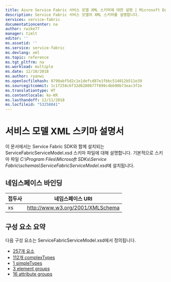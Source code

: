 ```yaml
---
title: Azure Service Fabric 서비스 모델 XML 스키마에 대한 설명 | Microsoft Docs
description: Service Fabric 서비스 모델의 XML 스키마를 설명합니다.
services: service-fabric
documentationcenter: na
author: rwike77
manager: timlt
editor: ''
ms.assetid: ''
ms.service: service-fabric
ms.devlang: xml
ms.topic: reference
ms.tgt_pltfrm: na
ms.workload: multiple
ms.date: 12/10/2018
ms.author: ryanwi
ms.openlocfilehash: 8790abf5d2c1e1defcd87e1fbbc514012b511e39
ms.sourcegitcommit: 1c1f258c6f32d6280677f899c4bb90b73eac3f2e
ms.translationtype: HT
ms.contentlocale: ko-KR
ms.lasthandoff: 12/11/2018
ms.locfileid: "53258041"
---
```

<!-- The schema reference articles were generated by the Python script found in the end of this file -->

# <a name="service-model-xml-schema-documentation"></a>서비스 모델 XML 스키마 설명서
이 문서에서는 Service Fabric SDK와 함께 설치되는 ServiceFabricServiceModel.xsd 스키마 파일에 대해 설명합니다.  기본적으로 스키마 파일 *C:\Program Files\Microsoft SDKs\Service Fabric\schemas\ServiceFabricServiceModel.xsd*에 설치됩니다.

## <a name="namespace-bindings"></a>네임스페이스 바인딩
|접두사|네임스페이스 URI|
|---|---|
|xs|http://www.w3.org/2001/XMLSchema|

## <a name="component-summary"></a>구성 요소 요약 
다음 구성 요소는 ServiceFabricServiceModel.xsd에서 정의됩니다.
- [257개 요소](service-fabric-service-model-schema-elements.md)
- [112개 complexTypes](service-fabric-service-model-schema-complex-types.md)
- [1 simpleTypes](service-fabric-service-model-schema-simple-types.md)
- [3 element groups](service-fabric-service-model-schema-element-groups.md)
- [16 attribute groups](service-fabric-service-model-schema-attribute-groups.md)



<!--  Python script BuildServiceModelSchemaArticle.py used to generate this article:

try:
    from lxml import etree
    from lxml import objectify
except ImportError:
    import xml.etree.ElementTree as etree

import datetime
from itertools import groupby
import operator

import sfschemapy

def writeOverviewFile(filename, namedElements, namedComplexTypes, namedElementGroups, namedAttributeGroups, namedSimpleTypes , NSMAP):
    # 
    # Open overview output file
    with open(filename,'w') as file: 

        # Write header info
        file.write('---\n')
        file.write('title: Azure Service Fabric service model XML schema descriptions | Microsoft Docs\n')
        file.write('description: Describes the XML schema of the Service Fabric service model.\n')
        file.write('services: service-fabric\n')
        file.write('documentationcenter: na\n')
        file.write('author: rwike77\n')
        file.write('manager: timlt\n')
        file.write('editor: ''\n')

        file.write('ms.assetid: \n')
        file.write('ms.service: service-fabric\n')
        file.write('ms.devlang: xml\n')
        file.write('ms.topic: reference\n')
        file.write('ms.tgt_pltfrm: na\n')
        file.write('ms.workload: multiple\n')
        file.write('ms.date: %s\n' % datetime.datetime.today().strftime('%m/%d/%Y'))
        file.write('ms.author: ryanwi\n')

        file.write('---\n\n')
        file.write('<!-- The schema reference articles were generated by the Python script found in the end of this file - ->\n\n')
        file.write('# Service model XML schema documentation\n')
        file.write('This article documents the ServiceFabricServiceModel.xsd schema file installed with the Service Fabric SDK.  By default, the schema file is ')
        file.write('installed to *C:\Program Files\Microsoft SDKs\Service Fabric\schemas\ServiceFabricServiceModel.xsd*.\n\n')

        file.write('## Namespace bindings\n')
        file.write('|Prefix|Namespace URI|\n')
        file.write('|---|---|\n')

        for ns in NSMAP.items():
            file.write( '|%s|%s|\n' % (ns[0], ns[1]) )

        file.write('\n')

        file.write('## Component summary \n')
        file.write('The following components are defined in the http://schemas.microsoft.com/2011/01/fabric namespace in ServiceFabricServiceModel.xsd:\n')
        file.write('- [%i elements](service-fabric-service-model-schema-elements.md)\n' % len(namedElements))
        file.write('- [%i complexTypes](service-fabric-service-model-schema-complex-types.md)\n' % len(namedComplexTypes))
        file.write('- [%i simpleTypes](service-fabric-service-model-schema-simple-types.md)\n' % len(namedSimpleTypes))
        file.write('- [%i element groups](service-fabric-service-model-schema-element-groups.md)\n' % len(namedElementGroups))
        file.write('- [%i attribute groups](service-fabric-service-model-schema-attribute-groups.md)\n' % len(namedAttributeGroups))
        file.write('\n')

        #
        # Add this script to the article.
        file.write('\n\n<!--  Python script BuildServiceModelSchemaArticle.py used to generate this article:\n\n')
        with open('BuildServiceModelSchemaArticle.py','r') as file2:

            lines = file2.readlines()
            for line in lines:
                file.write(line)
            file.write('\n\n- ->')        

        file.write('\n')
        file.write('\n')
        file.write('\n\n<!--  Python module sfschemapy.py used to generate this article:\n\n')
        with open('sfschemapy.py','r') as file3:

            lines = file3.readlines()
            for line in lines:
                file.write(line)
            file.write('\n\n- ->')

          

def writeElementGroupsFile(filename, namedElementGroups):
    # 
    # Open element groups output file
    with open(filename,'w') as file:

        # Write header info
        file.write('---\n')
        file.write('title: Azure Service Fabric service model XML schema element groups | Microsoft Docs\n')
        file.write('description: Describes the element groups in the XML schema of the Service Fabric service model.\n')
        file.write('services: service-fabric\n')
        file.write('documentationcenter: na\n')
        file.write('author: rwike77\n')
        file.write('manager: timlt\n')
        file.write('editor: ''\n')

        file.write('ms.assetid: \n')
        file.write('ms.service: service-fabric\n')
        file.write('ms.devlang: xml\n')
        file.write('ms.topic: reference\n')
        file.write('ms.tgt_pltfrm: na\n')
        file.write('ms.workload: multiple\n')
        file.write('ms.date: %s\n' % datetime.datetime.today().strftime('%m/%d/%Y'))
        file.write('ms.author: ryanwi\n')

        file.write('---\n\n')
        file.write('<!-- This article was generated by the Python script found in the service-fabric-service-model-schema.md file -- >\n\n')
        file.write('# Service model XML schema elements\n')
        file.write('\n')
        # 
        # Write Element groups
        print('Writing elements groups...')
        orderedElementGroups = sorted(namedElementGroups,key=lambda x: x.Name)
        for e in orderedElementGroups:    
     
            file.write('## %s group\n' % e.Name)
            if e.Documentation:
                file.write('%s\n\n' % e.Documentation) 
    
            file.write('|Attribute|Value|\n')
            file.write('|---|---|\n')
            file.write('|content|%d element(s)|\n' % len(e.ContentElements) )

            file.write('\n')         
            file.write('### XML source\n')
            file.write('```xml\n')
            file.write('%s\n' % e.XmlSource)
            file.write('```\n')

            if(e.ContentElements):
                file.write('### Content element details\n')
                for c in e.ContentElements:
                    file.write('\n#### %s\n' % c.Name)

                    if(c.Documentation):
                        file.write('%s\n' % c.Documentation)

                    file.write('|Attribute|Value|\n')
                    file.write('|---|---|\n')
                    for key,value in c.TagAttributes.items():                
                        file.write('|%s|%s|\n' % (key,value))                
            
                    file.write('\n##### XML source\n')
                    file.write('```xml\n')
                    file.write('%s\n' % c.XmlSource)
                    file.write('```\n')
            
        
            file.write('\n')

def writeElementsFile(filename, namedElements):
    # 
    # Open elements output file
    with open(filename,'w') as file:

        # Write header info
        file.write('---\n')
        file.write('title: Azure Service Fabric service model XML schema elements | Microsoft Docs\n')
        file.write('description: Describes the elements in the XML schema of the Service Fabric service model.\n')
        file.write('services: service-fabric\n')
        file.write('documentationcenter: na\n')
        file.write('author: rwike77\n')
        file.write('manager: timlt\n')
        file.write('editor: ''\n')

        file.write('ms.assetid: \n')
        file.write('ms.service: service-fabric\n')
        file.write('ms.devlang: xml\n')
        file.write('ms.topic: reference\n')
        file.write('ms.tgt_pltfrm: na\n')
        file.write('ms.workload: multiple\n')
        file.write('ms.date: %s\n' % datetime.datetime.today().strftime('%m/%d/%Y'))
        file.write('ms.author: ryanwi\n')

        file.write('---\n\n')
        file.write('<!-- This article was generated by the Python script found in the service-fabric-service-model-schema.md file -- >\n\n')
        file.write('# Service model XML schema elements\n')
        file.write('\n')
        # 
        # Write Elements
        print('Writing elements...')

        # group by element name
        orderedElements = sorted(namedElements,key=lambda x: (x.Name, x.Id))        
        for key, group in groupby(orderedElements, lambda x: x.Name):
            elements = list(group)
            #print(key )
            #print(len(elements))            

            for e in elements:    

                file.write('<a id="%s"></a>\n'%e.Id)
                # May be more than one element of same name
                if len(elements) > 1:                 

                    if e.Type=="anonymous complexType":
                        file.write('## %s element (defined in %s) \n' % (e.Name, e.DefinedIn[0][0]))
                    else:
                        file.write('## %s element (type %s) \n' % (e.Name,e.Type))
                else:
                    file.write('## %s element\n' % e.Name)

                if len(e.Documentation)>0:
                    file.write('%s\n\n' % e.Documentation) 
                
                file.write('|Attribute|Value|\n')
                file.write('|---|---|\n')
    
                if (e.Type=='anonymous complexType') or (e.Type=='xs:int') or (e.Type=='xs:string') or (e.Type=='xs:boolean') or (e.Type=='xs:long'):
                    file.write('|type|%s|\n' % e.Type)
                else:
                    file.write('|type|[%s](service-fabric-service-model-schema-complex-types.md#%s-complextype)|\n' % (e.Type, e.Type.lower()))
    
                file.write('|content|%d element(s), %d attribute(s)|\n' % ( len(e.ContentElements), len(e.Attributes) ) )
                
                if(e.IsGlobal):
                    file.write('|defined|globally|\n')
                else:
                    # list where the element is defined
                    definlist=[]
                    for defin in e.DefinedIn:
                        
                        if (defin[1] == 'element'):
                            # To do- better element linking
                            #definlist.append("[%s element](service-fabric-service-model-schema-elements.md#%s-element)"%(defin[0], defin[0].lower()))
                            definlist.append("%s element"%(defin[0]))
                        elif(defin[1] == 'group'):
                            definlist.append("[%s group](service-fabric-service-model-schema-element-groups.md#%s-group)"%(defin[0], defin[0].lower()))
                        else:
                            definlist.append("[%s complexType](service-fabric-service-model-schema-complex-types.md#%s-complextype)"%(defin[0], defin[0].lower()))

                    file.write('|defined|locally in %s|\n' % ", ".join(definlist))

                for key,value in e.TagAttributes.items():    
                    if key != 'type':    
                        file.write('|%s|%s|\n' % (key,value))
                file.write('\n')         
                file.write('### XML source\n')
                file.write('```xml\n')
                file.write('%s\n' % e.XmlSource)
                file.write('```\n')
                if(e.Attributes):
                    file.write('### Attribute details\n')        
                    for attr in e.Attributes:
                        file.write('\n#### %s\n' % attr.Name)
                        if(attr.Documentation):
                            file.write('%s\n' % attr.Documentation)
 
                        file.write('|Attribute|Value|\n')
                        file.write('|---|---|\n')
                        for key,value in attr.Attributes.items():                
                            file.write('|%s|%s|\n' % (key,value))
                        """
                        file.write('##### XML source\n')
                        file.write('```xml\n')
                        file.write('%s\n' %attr.XmlSource)
                        file.write('```\n')
                        """
                    file.write('\n')

                if(e.ContentElements):
                    file.write('### Content element details\n')
                    for c in e.ContentElements:
                        file.write('\n#### %s\n' % c.Name)

                        if(c.Documentation):
                            file.write('%s\n' % c.Documentation)

                        file.write('|Attribute|Value|\n')
                        file.write('|---|---|\n')
                        for key,value in c.TagAttributes.items():   
                            if(key=='type'):
                                if(value=='xs:int') or (value=='xs:string') or (value=='xs:boolean') or (value=='xs:long'):
                                    file.write('|%s|%s|\n' % (key,value))        
                                else:
                                     file.write('|%s|[%s](service-fabric-service-model-schema-complex-types.md#%s-complextype)|\n' % (key,value,value.lower()))         
                            else:             
                                file.write('|%s|%s|\n' % (key,value))           
            
                        """
                        file.write('\n##### XML source\n')
                        file.write('```xml\n')
                        file.write('%s\n' % c.XmlSource)
                        file.write('```\n')
                        """
        
                file.write('\n')
 

def writeComplexTypesFile(filename, namedComplexTypes):
    # 
    # Open complex types output file
    with open(filename,'w') as file:  

        # Write header info
        file.write('---\n')
        file.write('title: Azure Service Fabric service model XML schema complex types | Microsoft Docs\n')
        file.write('description: Describes the complex types in the XML schema of the Service Fabric service model.\n')
        file.write('services: service-fabric\n')
        file.write('documentationcenter: na\n')
        file.write('author: rwike77\n')
        file.write('manager: timlt\n')
        file.write('editor: ''\n')

        file.write('ms.assetid: \n')
        file.write('ms.service: service-fabric\n')
        file.write('ms.devlang: xml\n')
        file.write('ms.topic: reference\n')
        file.write('ms.tgt_pltfrm: na\n')
        file.write('ms.workload: multiple\n')
        file.write('ms.date: %s\n' % datetime.datetime.today().strftime('%m/%d/%Y'))
        file.write('ms.author: ryanwi\n')

        file.write('---\n\n')
        file.write('<!-- This article was generated by the Python script found in the service-fabric-service-model-schema.md file -- >\n\n')
        file.write('# Service model XML schema complex types \n')
        file.write('\n')
        # 
        # Write complexTypes
        print('Writing complexTypes...')
        orderedComplexTypes = sorted(namedComplexTypes,key=lambda x: x.Name)
        for t in orderedComplexTypes:    
     
            file.write('## %s complexType\n' % t.Name)
            if t.Documentation:
                file.write('%s\n\n' % t.Documentation) 
            file.write('|Attribute|Value|\n')
            file.write('|---|---|\n')    
    
            #else:
            #    file.write('|type|complexType|\n')    
    
            file.write('|content|%d element(s), %d attribute(s)|\n' % ( len(t.ContentElements), len(t.Attributes) ) )

            if(t.IsGlobal):
                file.write('|defined|globally|\n')
            else:
                file.write('|defined|locally|\n')

            for key,value in t.TagAttributes.items():    
                file.write('|%s|%s|\n' % (key,value))
        
            file.write('\n')         
            file.write('### XML source\n')
            file.write('```xml\n')
            file.write('%s\n' % t.XmlSource)
            file.write('```\n')

            if(t.Attributes):
                file.write('### Attribute details\n')        
                for attr in t.Attributes:
                    file.write('\n#### %s\n' % attr.Name)
                    if(attr.Documentation):
                        file.write('%s\n' % attr.Documentation)
 
                    file.write('|Attribute|Value|\n')
                    file.write('|---|---|\n')
                    for key,value in attr.Attributes.items():                
                        file.write('|%s|%s|\n' % (key,value))
                    """
                    file.write('##### XML source\n')
                    file.write('```xml\n')
                    file.write('%s\n' %attr.XmlSource)
                    file.write('```\n')  
                    """  
                file.write('\n')

            if(t.ContentElements):
                file.write('### Content element details\n')
                for c in t.ContentElements:
                    file.write('\n#### %s\n' % c.Name)

                    if(c.Documentation):
                        file.write('%s\n' % c.Documentation)

                    file.write('|Attribute|Value|\n')
                    file.write('|---|---|\n')
                    for key,value in c.TagAttributes.items(): 
                        if(key=='type'):
                            if(value=='xs:int') or (value=='xs:string') or (value=='xs:boolean') or (value=='xs:long'):
                                file.write('|%s|%s|\n' % (key,value))        
                            else:
                                file.write('|%s|[%s](#%s-complextype)|\n' % (key,value,value.lower()))         
                        else:             
                            file.write('|%s|%s|\n' % (key,value))               
                          
            
                    """
                    file.write('\n##### XML source\n')
                    file.write('```xml\n')
                    file.write('%s\n' % c.XmlSource)
                    file.write('```\n')
                    """

def writeAttributesFile(filename, namedAttributeGroups):
    # 
    # Open attribute groups output file
    with open(filename,'w') as file:

        # Write header info
        file.write('---\n')
        file.write('title: Azure Service Fabric service model XML schema attribute groups | Microsoft Docs\n')
        file.write('description: Describes the attribute groups in the XML schema of the Service Fabric service model.\n')
        file.write('services: service-fabric\n')
        file.write('documentationcenter: na\n')
        file.write('author: rwike77\n')
        file.write('manager: timlt\n')
        file.write('editor: ''\n')

        file.write('ms.assetid: \n')
        file.write('ms.service: service-fabric\n')
        file.write('ms.devlang: xml\n')
        file.write('ms.topic: reference\n')
        file.write('ms.tgt_pltfrm: na\n')
        file.write('ms.workload: multiple\n')
        file.write('ms.date: %s\n' % datetime.datetime.today().strftime('%m/%d/%Y'))
        file.write('ms.author: ryanwi\n')

        file.write('---\n\n')
        file.write('<!-- This article was generated by the Python script found in the service-fabric-service-model-schema.md file -- >\n\n')
        file.write('# Service model XML schema attribute groups\n')
        file.write('\n')
        # 
        # Write attributeGroups
        print('Writing attributeGroups...')
        orderedAttributeGroups = sorted(namedAttributeGroups,key=lambda x: x.Name)
        for ag in orderedAttributeGroups:    
     
            file.write('## %s attributeGroup\n' % ag.Name)
            if ag.Documentation:
                file.write('%s\n\n' % ag.Documentation) 
            file.write('|Attribute|Value|\n')
            file.write('|---|---|\n')
        
            file.write('|content|%d attribute(s)|\n' % ( len(ag.GroupAttributes) ) )
            for key,value in ag.TagAttributes.items():    
                    if key != 'type':    
                        file.write('|%s|%s|\n' % (key,value))
            file.write('\n')         
            file.write('### XML source\n')
            file.write('```xml\n')
            file.write('%s\n' % ag.XmlSource)
            file.write('```\n')

            if(ag.GroupAttributes):
                file.write('### Attribute details\n')        
                for attr in ag.GroupAttributes:
                    file.write('\n#### %s\n' % attr.Name)
                    if(attr.Documentation):
                        file.write('%s\n' % attr.Documentation)
 
                    file.write('|Attribute|Value|\n')
                    file.write('|---|---|\n')
                    for key,value in attr.Attributes.items():                
                        file.write('|%s|%s|\n' % (key,value))
                    file.write('##### XML source\n')
                    file.write('```xml\n')
                    file.write('%s\n' %attr.XmlSource)
                    file.write('```\n')    
                file.write('\n')
  
def writeSimpleTypesFile(filename, namedSimpleTypes):

    # 
    # Open simple types output file
    with open(filename,'w') as file:

        # Write header info
        file.write('---\n')
        file.write('title: Azure Service Fabric service model XML schema simple types | Microsoft Docs\n')
        file.write('description: Describes the simple types in the XML schema of the Service Fabric service model.\n')
        file.write('services: service-fabric\n')
        file.write('documentationcenter: na\n')
        file.write('author: rwike77\n')
        file.write('manager: timlt\n')
        file.write('editor: ''\n')

        file.write('ms.assetid: \n')
        file.write('ms.service: service-fabric\n')
        file.write('ms.devlang: xml\n')
        file.write('ms.topic: reference\n')
        file.write('ms.tgt_pltfrm: na\n')
        file.write('ms.workload: multiple\n')
        file.write('ms.date: %s\n' % datetime.datetime.today().strftime('%m/%d/%Y'))
        file.write('ms.author: ryanwi\n')

        file.write('---\n\n')
        file.write('<!-- This article was generated by the Python script found in the service-fabric-service-model-schema.md file -- >\n\n')
        file.write('# Service model XML schema simple types\n')
        file.write('\n')

        # 
        # Write simpleTypes
        print('Writing simpleTypes...')
        orderedSimpleTypes = sorted(namedSimpleTypes,key=lambda x: x.Name)
        for t in orderedSimpleTypes:    
     
            file.write('## %s simpleType\n' % t.Name)
            if (t.Documentation):
                file.write('%s\n\n' % t.Documentation)

            file.write('### XML source\n')
            file.write('```xml\n')
            file.write('%s\n' % t.XmlSource)
            file.write('```\n')

def main():

    #tree = etree.parse('C:\\Program Files\\Microsoft SDKs\\Service Fabric\\schemas\\ServiceFabricServiceModel.xsd')
    tree = etree.parse('ServiceFabricServiceModel.xsd')
    
    NSMAP = {'xs': 'http://www.w3.org/2001/XMLSchema'}

    namedElements = sfschemapy.getElements(tree, NSMAP)
    namedComplexTypes = sfschemapy.getComplexTypes(tree, NSMAP)
    namedElementGroups  = sfschemapy.getElementGroups(tree, NSMAP)
    namedAttributeGroups = sfschemapy.getAttributeGroups(tree, NSMAP)
    namedSimpleTypes = sfschemapy.getSimpleTypes(tree, NSMAP)

    print("Number of elements: %i" % len(namedElements))
    print("Number of complexTypes: %i" % len(namedComplexTypes))

    writeOverviewFile('service-fabric-service-model-schema.md', namedElements, namedComplexTypes, namedElementGroups, namedAttributeGroups, namedSimpleTypes , NSMAP)
    writeElementGroupsFile('service-fabric-service-model-schema-element-groups.md', namedElementGroups)
    writeElementsFile('service-fabric-service-model-schema-elements.md', namedElements)
    writeComplexTypesFile('service-fabric-service-model-schema-complex-types.md', namedComplexTypes)
    writeAttributesFile('service-fabric-service-model-schema-attribute-groups.md', namedAttributeGroups)
    writeSimpleTypesFile('service-fabric-service-model-schema-simple-types.md', namedSimpleTypes)

if __name__ == "__main__": 
    main()

-->



<!--  Python module sfschemapy.py used to generate this article:


try:
    from lxml import etree
    from lxml import objectify
except ImportError:
    import xml.etree.ElementTree as etree

import datetime

class Element(object):
    def __init__(self):
        self.Name = ""
        self.Documentation=""
        self.TagAttributes={}
        self.Attributes=[]
        self.ContentElements=[]
        self.XmlSource=""      
        self.IsGlobal=False
        self.DefinedIn=[]  
        self.Type=None
        self.Id=""

class ComplexType(object):
    def __init__(self):
        self.Name=""
        self.Documentation=""
        self.TagAttributes={}
        self.Attributes=[]
        self.ContentElements=[]        
        self.IsGlobal=False

class Attribute(object):
    def __init__(self):
        self.Name=""
        self.Documentation=""
        self.TagAttributes = {}
        self.Attributes=[]
        self.XmlSource = ""

class AttributeGroup(object):
    def __init__(self):
        self.Name=""
        self.Documentation=""
        self.TagAttributes = {}
        self.GroupAttributes=[]
        self.XmlSource = ""

class ElementsGroup(object):
    def __init__(self):
        self.Name=""
        self.Documentation=""
        self.TagAttributes = {}
        self.GroupAttributes=[]
        self.XmlSource = ""
        self.ContentElements=[]

class SimpleType(object):
    def __init__(self):
        self.Name=""
        self.Documentation=""
        self.XmlSource = ""


def lookupElementId(elements, name, parentName):
    """Returns the element ID or empty string if element not found.
    """
    element = lookupElement(elements, name, parentName)     

    if(element):
        return element.Id                
    else:
        return ""

def lookupElement(elements, name, parentName):
    """Returns the element ID or empty string if element not found.
    """
    
    element=None

    # The element is global
    if parentName =="":
        for x in elements:
            if (x.Name == name and x.IsGlobal):
                element = x
                break
    else:

        for x in filter(lambda x: x.Name == name, elements):   
            # Parent is an element
            if (parentName, "element") in x.DefinedIn:
                element = x
                break

            else:
                # find type(s) of possible parent elements, match in elements DefinedIn list
                for p in filter(lambda y: y.Name == parentName, elements):
                    if (p.Type, "complexType") in x.DefinedIn or (p.Type, "group") in x.DefinedIn:
                        element = x
                        break                     
    
    return element


def getComplexTypes(tree, NSMAP):
    """ Returns a list of the complexType components in the specified tree.
    """   

    # 
    # Build list of named complexTypes 

    namedComplexTypes=[]    

    types = tree.xpath("//xs:complexType", namespaces=NSMAP)

    for type in filter(lambda x: x.attrib.get('name','') != '', types):
    
        t = ComplexType()
        t.Name = type.attrib.get('name','')    

        # Get type documentation    
        doc = type.xpath("xs:annotation/xs:documentation", namespaces=NSMAP)
        if len(doc):
            t.Documentation = doc[0].text

        # Global element or local?
        parent = type.getparent()

        if parent.tag == '{http://www.w3.org/2001/XMLSchema}schema':
            t.IsGlobal = True

        # Get type XML source
        t.XmlSource = etree.tostring(type, encoding='unicode',pretty_print=True)

        # Get tag attributes
        t.TagAttributes = dict(type.attrib)

        # get complexType attributes
        typeAttrs = type.xpath("xs:attribute", namespaces=NSMAP)
        for attr in typeAttrs:
            a = Attribute()
            a.Name = attr.attrib.get('name')
            a.Attributes = dict(attr.attrib)
            a.XmlSource = etree.tostring(attr, encoding='unicode',pretty_print=True)
        
            attrdoc = attr.xpath("xs:annotation/xs:documentation", namespaces=NSMAP)
            if len(attrdoc):
                a.Documentation = attrdoc[0].text
            t.Attributes.append(a)
        
        # Get content elements
        contentElements = type.xpath('xs:sequence/xs:element', namespaces=NSMAP)
        if len(contentElements) == 0:            
            contentElements = type.xpath('xs:all/xs:element', namespaces=NSMAP)
            if len(contentElements) == 0:
                contentElements = type.xpath('xs:choice/xs:element', namespaces=NSMAP)
                if len(contentElements) == 0:
                    contentElements = type.xpath('xs:sequence/xs:choice/xs:element', namespaces=NSMAP)

        # Process the content elements
        for contentEl in contentElements:
            c = Element()
            c.Name = contentEl.attrib.get('name')       
    
            # Get element documentation
        
            doc = contentEl.xpath("xs:annotation/xs:documentation", namespaces=NSMAP)
            if len(doc):
                c.Documentation = doc[0].text

            # Get element XML source
            c.XmlSource = etree.tostring(contentEl, encoding='unicode',pretty_print=True)

            # Get element attributes
            c.TagAttributes = dict(contentEl.attrib)
            
            # Add to list of content elements
            t.ContentElements.append(c)

        # Add to list
        namedComplexTypes.append(t)

    return namedComplexTypes

def getElements(tree, NSMAP, complexTypes=None):
    """ Gets a list of the element components in the specified tree.
    """

    if complexTypes==None:
        complexTypes = getComplexTypes(tree, NSMAP)

    namedElements = []

    #
    # Build list of named Elements
    elements = tree.xpath("//xs:element", namespaces=NSMAP)
    for elem in filter(lambda x: x.attrib.get('name','') != '', elements):              
        
        name = elem.attrib.get('name','')

        # What type is it?
        type = elem.attrib.get("type", "anonymous complexType")

        # Global element or local?
        parent = elem.getparent()        
        
        if parent.tag == '{http://www.w3.org/2001/XMLSchema}schema':
            isGlobal = True
            defin = None
        else:
            isGlobal = False
            # Find where the element is defined
            while(parent.attrib.get('name','') == ''):
                parent = parent.getparent()
            defin=((parent.attrib.get('name'), parent.tag[parent.tag.find('}')+1:] ))
        
        # Get element documentation    
        docEl = elem.xpath("xs:annotation/xs:documentation", namespaces=NSMAP)
        
        doc=""
        if(docEl):
            doc= docEl[0].text
        else:
            # If element doesn't have documentation, try to grab docs from the complexType
            if (type != "anonymous complexType"):
                complexType = next(( x for x in complexTypes if (x.Name == type)), None)
                if (complexType):
                    doc = complexType.Documentation
        
        # This element (of a type) already in the list?
        el2 =next((x for x in namedElements if (x.Type != "anonymous complexType" and x.Name == name and x.Type == type)), None)
        if el2 != None:
            el2.DefinedIn.append(defin)
            if(el2.Documentation == ""):
                el2.Documentation =doc
        else:

            el = Element()

            el.Name = name
            el.Type = type
            el.IsGlobal = isGlobal
            if defin != None:
                el.DefinedIn.append( defin )

            if len(doc):
                # This is a list because element instances of same complexType can have multiple doc annotations throughout XSD.
                el.Documentation= doc

            # Get element XML source
            el.XmlSource = etree.tostring(elem, encoding='unicode',pretty_print=True)

            # Get element attributes
            el.TagAttributes = dict(elem.attrib)

            # Is it a complexType?  To do:  checking here, but already assuming it's anonymous complexType
            type = elem.xpath("xs:complexType", namespaces=NSMAP)
            if len(type):
   
                # get complexType attributes
                typeAttrs = type[0].xpath("xs:attribute", namespaces=NSMAP)
                for attr in typeAttrs:
                    a = Attribute()
                    a.Name = attr.attrib.get('name')
                    a.Attributes = dict(attr.attrib)
                    a.XmlSource = etree.tostring(attr, encoding='unicode',pretty_print=True)
            
                    attrdoc = attr.xpath("xs:annotation/xs:documentation", namespaces=NSMAP)
                    if len(attrdoc):
                        a.Documentation = attrdoc[0].text
                    el.Attributes.append(a)
        
                # Get content elements
                contentElements = type[0].xpath('xs:sequence/xs:element', namespaces=NSMAP)
                if len(contentElements) == 0:            
                    contentElements = type[0].xpath('xs:all/xs:element', namespaces=NSMAP)
                    if len(contentElements) == 0:
                        contentElements = type[0].xpath('xs:choice/xs:element', namespaces=NSMAP)
                        if len(contentElements) == 0:
                            contentElements = type[0].xpath('xs:sequence/xs:choice/xs:element', namespaces=NSMAP)

                # Process the content elements
                for contentEl in contentElements:
                    c = Element()
                    c.Name = contentEl.attrib.get('name')       
    
                    # Get element documentation
            
                    doc = contentEl.xpath("xs:annotation/xs:documentation", namespaces=NSMAP)
                    if len(doc):
                        c.Documentation = doc[0].text

                    # Get element XML source
                    c.XmlSource = etree.tostring(contentEl, encoding='unicode',pretty_print=True)

                    # Get element attributes
                    c.TagAttributes = dict(contentEl.attrib)
            
                    # Add to list of content elements
                    el.ContentElements.append(c)

                ## to do- complexContent
                ## to do- simpleContent

            # Add to list
            namedElements.append(el)
    
    # Set the ID fields. Do this last, need to know all places the element is defined.
    for e in namedElements:
        id = e.Name+"Element"+e.Type+"ComplexType"
        
        for defin in e.DefinedIn:
            #print("%s: %s" %(id, defin))
            id+="DefinedIn%s%s"%(defin[0], defin[1])
        
        e.Id =id.replace(" ", "")
        #print("ID %s" % id)
    
    return namedElements

def getSimpleTypes(tree, NSMAP):
    """ Returns a list of simpleType components in the specified tree.
    """

    namedSimpleTypes=[]

    #
    # Build list of named simple types
    simpleTypes = tree.xpath("//xs:simpleType", namespaces=NSMAP)

    for simpleType in filter(lambda x: x.attrib.get('name','') != '', simpleTypes):
        st = SimpleType()
        st.Name = simpleType.attrib.get('name','')

        # Get simple type documentation
    
        doc = simpleType.xpath("xs:annotation/xs:documentation", namespaces=NSMAP)
        if len(doc):
            st.Documentation = doc[0].text

        # Get element XML source
        st.XmlSource = etree.tostring(simpleType, encoding='unicode')

        namedSimpleTypes.append(st)

    return namedSimpleTypes

def getElementGroups(tree, NSMAP):
    """ Returns a list of the elementGroup components in the specified tree.
    """

    namedElementGroups = []

    #
    # Build list of named element groups
    elemGroups = tree.xpath("//xs:group", namespaces=NSMAP)

    for elemGroup in filter(lambda x: x.attrib.get('name','') != '', elemGroups): 
        eg = ElementsGroup()
        eg.Name = elemGroup.attrib.get('name','')    

        # Get element documentation    
        doc = elemGroup.xpath("xs:annotation/xs:documentation", namespaces=NSMAP)
        if len(doc):
            eg.Documentation = doc[0].text

        # Get content elements
        contentElements = elemGroup.xpath('xs:sequence/xs:element', namespaces=NSMAP)
        if len(contentElements) == 0:            
            contentElements = elemGroup.xpath('xs:all/xs:element', namespaces=NSMAP)
            if len(contentElements) == 0:
                contentElements = elemGroup.xpath('xs:choice/xs:element', namespaces=NSMAP)
                if len(contentElements) == 0:
                    contentElements = elemGroup.xpath('xs:sequence/xs:choice/xs:element', namespaces=NSMAP)

        # Process the content elements
        for contentEl in contentElements:
            c = Element()
            c.Name = contentEl.attrib.get('name')       
    
            # Get element documentation            
            doc = contentEl.xpath("xs:annotation/xs:documentation", namespaces=NSMAP)
            if len(doc):
                c.Documentation = doc[0].text

            # Get element XML source
            c.XmlSource = etree.tostring(contentEl, encoding='unicode',pretty_print=True)

            # Get element attributes
            c.TagAttributes = dict(contentEl.attrib)
            
            # Add to list of content elements
            eg.ContentElements.append(c)

        ## to do- complexContent
        ## to do- simpleContent

        # Get element XML source
        eg.XmlSource = etree.tostring(elemGroup, encoding='unicode')

        namedElementGroups.append(eg)

    return namedElementGroups

def getAttributeGroups(tree, NSMAP):
    """ Returns a list of the attributeGroup components in the specified tree.
    """

    namedAttributeGroups=[]
    # 
    # Build list of named attributeGroups

    attrGroups = tree.xpath("//xs:attributeGroup", namespaces=NSMAP)

    for attrGroup in filter(lambda x: x.attrib.get('name','') != '', attrGroups):
    
        ag = AttributeGroup()
        ag.Name = attrGroup.attrib.get('name','')    

        # Get element documentation
    
        doc = attrGroup.xpath("xs:annotation/xs:documentation", namespaces=NSMAP)
        if len(doc):
            ag.Documentation = doc[0].text

        # Get element XML source
        ag.XmlSource = etree.tostring(attrGroup, encoding='unicode')

        # Get element attributes
        ag.TagAttributes = dict(attrGroup.attrib)

        # get group attributes
        attrs = attrGroup.xpath("xs:attribute", namespaces=NSMAP)
        for attr in attrs:
            a = Attribute()
            a.Name = attr.attrib.get('name')
            a.Attributes = dict(attr.attrib)
            a.XmlSource = etree.tostring(attr, encoding='unicode')
        
            attrdoc = attr.xpath("xs:annotation/xs:documentation", namespaces=NSMAP)
            if len(attrdoc):
                a.Documentation = attrdoc[0].text
            ag.GroupAttributes.append(a)

        namedAttributeGroups.append(ag)

    return namedAttributeGroups



-->
